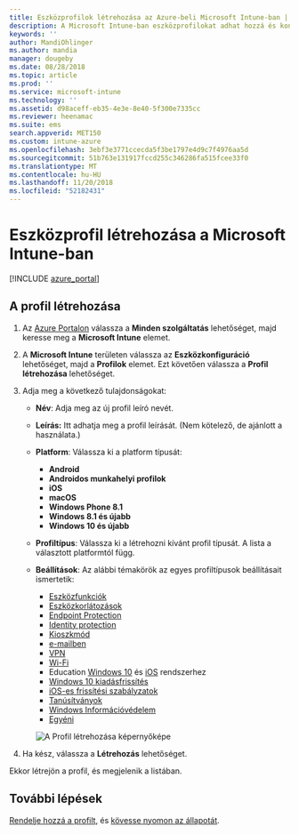 ```yaml
---
title: Eszközprofilok létrehozása az Azure-beli Microsoft Intune-ban | Microsoft Docs
description: A Microsoft Intune-ban eszközprofilokat adhat hozzá és konfigurálhat, így megadhatja a platform típusát és konfigurálhatja a beállításokat az Azure Portalon.
keywords: ''
author: MandiOhlinger
ms.author: mandia
manager: dougeby
ms.date: 08/28/2018
ms.topic: article
ms.prod: ''
ms.service: microsoft-intune
ms.technology: ''
ms.assetid: d98aceff-eb35-4e3e-8e40-5f300e7335cc
ms.reviewer: heenamac
ms.suite: ems
search.appverid: MET150
ms.custom: intune-azure
ms.openlocfilehash: 3ebf3e3771ccecda5f3be1797e4d9c7f4976aa5d
ms.sourcegitcommit: 51b763e131917fccd255c346286fa515fcee33f0
ms.translationtype: MT
ms.contentlocale: hu-HU
ms.lasthandoff: 11/20/2018
ms.locfileid: "52182431"
---
```

# <a name="create-a-device-profile-in-microsoft-intune"></a>Eszközprofil létrehozása a Microsoft Intune-ban

[!INCLUDE [azure_portal](./includes/azure_portal.md)]

## <a name="create-the-profile"></a>A profil létrehozása
1. Az [Azure Portalon](https://portal.azure.com) válassza a **Minden szolgáltatás** lehetőséget, majd keresse meg a **Microsoft Intune** elemet.

2. A **Microsoft Intune** területen válassza az **Eszközkonfiguráció** lehetőséget, majd a **Profilok** elemet. Ezt követően válassza a **Profil létrehozása** lehetőséget.

3. Adja meg a következő tulajdonságokat:

   - **Név**: Adja meg az új profil leíró nevét.
   - **Leírás:** Itt adhatja meg a profil leírását. (Nem kötelező, de ajánlott a használata.)
   - **Platform**: Válassza ki a platform típusát:  

       - **Android**
       - **Androidos munkahelyi profilok**
       - **iOS**
       - **macOS**
       - **Windows Phone 8.1**
       - **Windows 8.1 és újabb**
       - **Windows 10 és újabb**

   - **Profiltípus**: Válassza ki a létrehozni kívánt profil típusát. A lista a választott platformtól függ.
   - **Beállítások**: Az alábbi témakörök az egyes profiltípusok beállításait ismertetik:

       -  [Eszközfunkciók](device-features-configure.md)
       -  [Eszközkorlátozások](device-restrictions-configure.md)
       -  [Endpoint Protection](endpoint-protection-configure.md)
       -  [Identity protection](identity-protection-configure.md)  
       -  [Kioszkmód](kiosk-settings.md)
       -  [e-mailben](email-settings-configure.md)
       -  [VPN](vpn-settings-configure.md)
       -  [Wi-Fi](wi-fi-settings-configure.md)
       -  Education [Windows 10](education-settings-configure.md) és [iOS](wi-fi-settings-ios.md) rendszerhez
       -  [Windows 10 kiadásfrissítés](edition-upgrade-configure-windows-10.md)
       -  [iOS-es frissítési szabályzatok](software-updates-ios.md)
       -  [Tanúsítványok](certificates-configure.md)
       -  [Windows Információvédelem](windows-information-protection-configure.md)
       -  [Egyéni](custom-settings-configure.md)

     ![A Profil létrehozása képernyőképe](./media/create-device-profile.png)

4. Ha kész, válassza a **Létrehozás** lehetőséget.

Ekkor létrejön a profil, és megjelenik a listában.

## <a name="next-steps"></a>További lépések
[Rendelje hozzá a profilt](device-profile-assign.md), és [kövesse nyomon az állapotát](device-profile-monitor.md).

